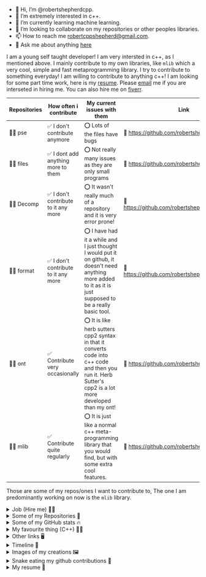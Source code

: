 - 👋 Hi, I’m @robertshepherdcpp.
- 👀 I’m extremely interested in c++.
- 🌱 I’m currently learning machine learning.
- 💞️ I’m looking to collaborate on my repositories or other peoples libraries.
- 📫 How to reach me robertcppshepherd@gmail.com.
- 💬 Ask me about anything [here](https://github.com/robertshepherdcpp/robertshepherdcpp/issues)

I am a young self taught developer! I am very intersted in c++, as I mentioned above. I mainly contribute to my own libraries, like `mlib` which a very cool, simple and fast metaprogramming library. I try to contribute to something everyday! I am willing to contribute to anything c++! I am looking for some part time work, here is my [resume](https://github.com/robertshepherdcpp/robertshepherdcpp/blob/main/Resume%20(3).pdf). Please [email](rshepherdcpp@gmail.com) me if you are interseted in hiring me. You can also hire me on [fiverr](https://www.fiverr.com/rshepherdcpp/program-anything-in-cpp-for-you).

Repositories | How often i contribute | My current issues with them  | Link
------------ | ------------- | ------------- | -------------------
👨‍💻 pse | ✅ I don't contribute anymore | ⭕️ Lots of the files have bugs | 🔗 https://github.com/robertshepherdcpp/pse
👨‍💻 files | ✅ I dont add anything more to them | ⭕️ Not really many issues as they are only small programs | 🔗 https://github.com/robertshepherdcpp/files
👨‍💻 Decomp | ✅ I don't contribute to it any more | ⭕️ It wasn't really much of a repository and it is very error prone! | 🔗 https://github.com/robertshepherdcpp/Decomp
👨‍💻 format | ✅ I don't contribute to it any more | ⭕️ I have had it a while and I just thought I would put it on github, it doesn't need anything more added to it as it is just supposed to be a really basic tool. | 🔗 https://github.com/robertshepherdcpp/format
👨‍💻 ont | ✅ Contribute very occasionally | ⭕️ It is like herb sutters cpp2 syntax in that it converts code into c++ code and then you run it. Herb Sutter's cpp2 is a lot more developed than my ont! | 🔗 https://github.com/robertshepherdcpp/ont
👨‍💻 mlib | ✅ Contribute quite regularly | ⭕️ It is just like a normal c++ meta-programming library that you would find, but with some extra cool features. | 🔗 https://github.com/robertshepherdcpp/mlib

Those are some of my repos/ones I want to contribute to, The one I am predominantly working on now is the `mlib` library.

<details>
  <summary>Job (Hire me) 🧑‍💼</summary>
  <p>
    You can hire me on fiverr here: https://www.fiverr.com/rshepherdcpp

    Or you can just email me for bigger jobs!
  </p>
</details>

<details><summary>Some of my Repositories 📝</summary>
<p>

<img width="282" src="https://denvercoder1-github-readme-stats.vercel.app/api/pin/?username=robertshepherdcpp&repo=pse&theme=react&bg_color=273849&title_color=F85D7F&icon_color=F8D866&hide_border=true&show_icons=false" alt="github-readme-streak-stats"> <img width="282" src="https://denvercoder1-github-readme-stats.vercel.app/api/pin/?username=robertshepherdcpp&repo=files&theme=react&bg_color=273849&title_color=F85D7F&icon_color=F8D866&hide_border=true&show_icons=false" alt="github-readme-streak-stats">
  
  </p>
</details>
  
  <details><summary>Some of my GitHub stats 🔥</summary>
<p>
<img align="center" src="https://github-readme-stats.vercel.app/api?username=robertshepherdcpp&show_icons=true&include_all_commits=true&theme=cobalt&hide_border=true" alt="My github stats" /> 
  
  [![GitHub Streak](https://streak-stats.demolab.com/?user=robertshepherdcpp)](https://git.io/streak-stats)
  
  
  [![Top Langs](https://github-readme-stats.vercel.app/api/top-langs/?username=robertshepherdcpp)](https://github.com/anuraghazra/github-readme-stats)
  
  
</p>
</details>


<details><summary>My favourite thing (C++) 👨‍💻</summary>
<p>

<c>
  <img src="https://img.shields.io/badge/C%2B%2B-00599C?style=for-the-badge&logo=c%2B%2B&logoColor=white" />
  </c>
  
</p>
</details>

<details><summary>Other links 🖥️</summary>
<p>
  
  My gists: https://gist.github.com/robertshepherdcpp/
  
  
  
</p>
</details>

<details><summary>Timeline 📅</summary>
<p>
  
### Timeline of me and GitHub!
```
|
|
. September, 15 2022     *I made my first contribution on Github!*
|
|
. October, 20 2022       *I start using Github a lot! I made Decomp!*
. October, 23, 2022      *I made Files!*
|
. October 30, 2022       *I made my first pull request!*
. November 2, 2022       *Made yu!*
|
. November 19, 2022      *Made the pse library!*
|
|
. December 17, 2022      *Made format!*
. December 21, 2022      *Made knl!*
. December 22, 2022      *Made the ont language/syntax!*
|
. December 29, 2022      *Made tokenizer!*
. December 30, 2022      *Made mlib!*
|
. January 7, 2023        *Made pythplus!*
|
|
. January 28, 2023       *Made nuf!*
|
|
|
. April 4th, 2023        *Made flashcards++!*
```
</p>
</details>

<details><summary>Images of my creations 🖼️</summary>
<p>
  
An image of my flashcard app:

![alt text](https://github.com/robertshepherdcpp/robertshepherdcpp/blob/main/imgui_cpp_flashcard_app.JPG)
</p>
</details>

<details><summary>Snake eating my github contributions 🐍</summary>
<p>
  
![snake gif](https://github.com/robertshepherdcpp/robertshepherdcpp/blob/output/github-contribution-grid-snake.gif)

</p>
</details>

<details><summary>My resume 💼</summary>
<p>
  https://github.com/robertshepherdcpp/robertshepherdcpp/blob/main/Resume%20(3).pdf
</p>
</details>




<!---
robertshepherdcpp/robertshepherdcpp is a ✨ special ✨ repository because its `README.md` (this file) appears on your GitHub profile.
You can click the Preview link to take a look at your changes.
--->
